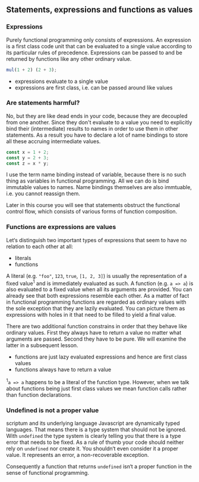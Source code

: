 ## Statements, expressions and functions as values

### Expressions

Purely functional programming only consists of expressions. An expression is a first class code unit that can be evaluated to a single value according to its particular rules of precedence. Expressions can be passed to and be returned by functions like any other ordinary value.

```Javascript
mul(1 + 2) (2 + 3);
```

* expressions evaluate to a single value
* expressions are first class, i.e. can be passed around like values

### Are statements harmful?

No, but they are like dead ends in your code, because they are decoupled from one another. Since they don't evaluate to a value you need to explicitly bind their (intermediate) results to names in order to use them in other statements. As a result you have to declare a lot of name bindings to store all these accruing intermediate values.

```Javascript
const x = 1 + 2;
const y = 2 + 3;
const z = x * y;
```

I use the term name binding instead of variable, because there is no such thing as variables in functional programming. All we can do is bind immutable values to names. Name bindings themselves are also immtuable, i.e. you cannot reassign them.

Later in this course you will see that statements obstruct the functional control flow, which consists of various forms of function composition.

### Functions are expressions are values

Let‘s distinguish two important types of expressions that seem to have no relation to each other at all:

* literals
* functions

A literal (e.g. `"foo"`, `123`, `true`, `[1, 2, 3]`) is usually the representation of a fixed value<sup>1</sup> and is immediately evaluated as such. A function (e.g. `a => a`) is also evaluated to a fixed value when all its arguments are provided. You can already see that both expressions resemble each other. As a matter of fact in functional programming functions are regarded as ordinary values with the sole exception that they are lazily evaluated. You can picture them as expressions with holes in it that need to be filled to yield a final value.

There are two additional function constrains in order that they behave like ordinary values. First they always have to return a value no matter what arguments are passed. Second they have to be pure. We will examine the latter in a subsequent lesson.

* functions are just lazy evaluated expressions and hence are first class values
* functions always have to return a value

<sup>1</sup>`a => a` happens to be a literal of the function type. However, when we talk about functions being just first class values we mean function calls rather than function declarations.

### Undefined is not a proper value

scriptum and its underlying language Javascript are dynamically typed languages. That means there is a type system that should not be ignored. With `undefined` the type system is clearly telling you that there is a type error that needs to be fixed. As a rule of thumb your code should neither rely on `undefined` nor create it. You shouldn‘t even consider it a proper value. It represents an error, a non-recoverable exception.

Consequently a function that returns `undefined` isn‘t a proper function in the sense of functional programming.

